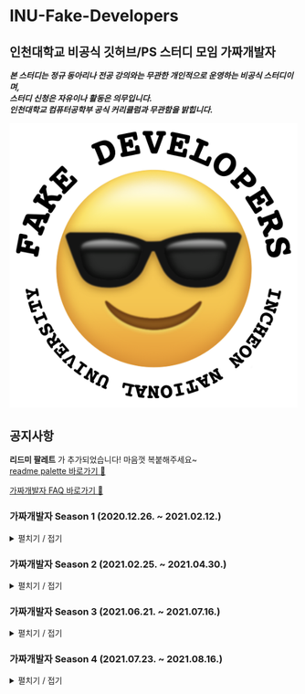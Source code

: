 # INU-Fake-Developers
## 인천대학교 비공식 깃허브/PS 스터디 모임 가짜개발자  

_**본 스터디는 정규 동아리나 전공 강의와는 무관한 개인적으로 운영하는 비공식 스터디이며,  
스터디 신청은 자유이나 활동은 의무입니다.  
인천대학교 컴퓨터공학부 공식 커리큘럼과 무관함을 밝힙니다.**_


![](https://github.com/INU-Fake-Developers/INU-Fake-Developers/blob/main/img/logo/logo_profile.png "가짜개발자 로고")  


## 공지사항
__리드미 팔레트__ 가 추가되었습니다! 마음껏 복붙해주세요~  
[readme palette 바로가기 🎨](https://github.com/INU-Fake-Developers/INU-Fake-Developers/blob/main/readme-palette.md)

[가짜개발자 FAQ 바로가기 🤔](https://github.com/INU-Fake-Developers/INU-Fake-Developers/issues/6)


### 가짜개발자 Season 1 (2020.12.26. ~ 2021.02.12.)  
<details>
<summary>펼치기 / 접기</summary>
<div markdown="1">  
<br/>

<details>
<summary>일정 보기</summary>
<div markdown="1">  
   
|날짜|내용|비고|
|:---:|:---:|:---:|
|2020.11.11.|시즌 1 모집 시작|[시즌 1 홍보글](https://github.com/INU-Fake-Developers/INU-Fake-Developers/blob/main/img/ad-season1/recruit-1.gif)|
|2020.12.26.|0번째 모임|[공지사항](https://github.com/INU-Fake-Developers/INU-Fake-Developers/blob/main/notice/season1/0%EB%B2%88%EC%A7%B8%20%EB%AA%A8%EC%9E%84.md)|
|2021.01.03.|1번째 모임|[공지사항](https://github.com/INU-Fake-Developers/INU-Fake-Developers/blob/main/notice/season1/1%EB%B2%88%EC%A7%B8%20%EB%AA%A8%EC%9E%84.md)|
|2021.01.10.|2번째 모임|[공지사항](https://github.com/INU-Fake-Developers/INU-Fake-Developers/blob/main/notice/season1/2%EB%B2%88%EC%A7%B8%20%EB%AA%A8%EC%9E%84.md)|
|2021.01.17.|3번째 모임|[공지사항](https://github.com/INU-Fake-Developers/INU-Fake-Developers/blob/main/notice/season1/3%EB%B2%88%EC%A7%B8%20%EB%AA%A8%EC%9E%84.md)|
|2021.01.22.|4번째 모임|[공지사항](https://github.com/INU-Fake-Developers/INU-Fake-Developers/blob/main/notice/season1/4%EB%B2%88%EC%A7%B8%20%EB%AA%A8%EC%9E%84.md)|
|2021.01.29.|5번째 모임|[공지사항](https://github.com/INU-Fake-Developers/INU-Fake-Developers/blob/main/notice/season1/5%EB%B2%88%EC%A7%B8%20%EB%AA%A8%EC%9E%84.md)|
|2021.02.05.|6번째 모임|[공지사항](https://github.com/INU-Fake-Developers/INU-Fake-Developers/blob/main/notice/season1/6%EB%B2%88%EC%A7%B8%20%EB%AA%A8%EC%9E%84.md)|
|2021.02.12.|7번째 모임|[공지사항](https://github.com/INU-Fake-Developers/INU-Fake-Developers/blob/main/notice/season1/7%EB%B2%88%EC%A7%B8%20%EB%AA%A8%EC%9E%84.md)|
|2021.02.19.|시즌 1 마무리|[공지사항](https://github.com/INU-Fake-Developers/INU-Fake-Developers/blob/main/notice/season1/1%EA%B8%B0%20%EB%A7%88%EB%AC%B4%EB%A6%AC.md)|
   
   </div>
</details>  

<details>
<summary>멤버 보기</summary>
<div markdown="1">  
  
   - [박가연](https://github.com/gayeonP)
   - [송병준](https://github.com/potados99)
   - [송채원](https://github.com/chawani)
   - [송춘근](https://github.com/similar207)
   - [유지수](https://github.com/ryuspace)
   - [윤세휘](https://github.com/Beatriz-Yun)
   - [이도현](https://github.com/ksmfou98)
   - [이상훈](https://github.com/Leesanghun19)
   - [이소현](https://github.com/hyeon12)
   - [이승규](https://github.com/lee-seunggyu)
   - [이윤주](https://github.com/JOO0331)
   - [전지희](https://github.com/GHeeJeon)
</div>
</details>
  
   </div>
</details>  


### 가짜개발자 Season 2 (2021.02.25. ~ 2021.04.30.)  
<details>
<summary>펼치기 / 접기</summary>
<div markdown="1">  
<br/>

<details>
<summary>일정 보기</summary>
<div markdown="1">  
   
|날짜|내용|비고|
|:---:|:---:|:---:|
|2021.02.10.|시즌 2 모집 시작|[시즌 2 홍보글](https://github.com/INU-Fake-Developers/INU-Fake-Developers/blob/main/img/ad-season2/recruit-2.gif)|
|2021.02.25.|0번째 모임|[공지사항](https://github.com/INU-Fake-Developers/INU-Fake-Developers/blob/main/notice/season2/0%EB%B2%88%EC%A7%B8%20%EB%AA%A8%EC%9E%84.md), [리드미 팔레트](https://github.com/INU-Fake-Developers/INU-Fake-Developers/blob/main/readme-palette.md "바로가기")|
|2021.03.05.|번외 스터디|[파이썬 튜토리얼](https://github.com/INU-Fake-Developers/INU-Fake-Developers/blob/main/notice/season2/%EB%B2%88%EC%99%B8%EC%8A%A4%ED%84%B0%EB%94%94%20%ED%8C%8C%EC%9D%B4%EC%8D%AC.md)|
|2021.03.06.|1번째 모임|[공지사항](https://github.com/INU-Fake-Developers/INU-Fake-Developers/blob/main/notice/season2/1%EB%B2%88%EC%A7%B8%20%EB%AA%A8%EC%9E%84.md)|
|2021.03.11.|2번째 모임|[공지사항](https://github.com/INU-Fake-Developers/INU-Fake-Developers/blob/main/notice/season2/2%EB%B2%88%EC%A7%B8%20%EB%AA%A8%EC%9E%84.md)|
|2021.03.18.|3번째 모임|[공지사항](https://github.com/INU-Fake-Developers/INU-Fake-Developers/blob/main/notice/season2/3%EB%B2%88%EC%A7%B8%20%EB%AA%A8%EC%9E%84.md)|
|2021.03.25.|4번째 모임|[공지사항](https://github.com/INU-Fake-Developers/INU-Fake-Developers/blob/main/notice/season2/4%EB%B2%88%EC%A7%B8%20%EB%AA%A8%EC%9E%84.md)|
|2021.03.26.|번외 스터디|[수박게임 만들기](https://github.com/INU-Fake-Developers/INU-Fake-Developers/blob/main/notice/season2/%EB%B2%88%EC%99%B8%EC%8A%A4%ED%84%B0%EB%94%94%20%EC%88%98%EB%B0%95%EA%B2%8C%EC%9E%84%EB%A7%8C%EB%93%A4%EA%B8%B0.md)|
|2021.04.01.|5번째 모임|[공지사항](https://github.com/INU-Fake-Developers/INU-Fake-Developers/blob/main/notice/season2/5%EB%B2%88%EC%A7%B8%20%EB%AA%A8%EC%9E%84.md), [만우절](https://github.com/INU-Fake-Developers/INU-Fake-Developers/blob/main/img/became_yadon.png "방사능거미에물려 야돈이되어버린회장")|
|2021.04.08|6번째 모임|[공지사항](https://github.com/INU-Fake-Developers/INU-Fake-Developers/blob/main/notice/season2/6%EB%B2%88%EC%A7%B8%20%EB%AA%A8%EC%9E%84.md)|
|2021.04.30|7번째 모임|[공지사항](https://github.com/INU-Fake-Developers/INU-Fake-Developers/blob/main/notice/season2/7%EB%B2%88%EC%A7%B8%20%EB%AA%A8%EC%9E%84.md), [코딩테스트](https://www.acmicpc.net/group/practice/11129)|
|2021.04.30|시즌 2 마무리|[공지사항](https://github.com/INU-Fake-Developers/INU-Fake-Developers/blob/main/notice/season2/%EC%8B%9C%EC%A6%8C2%20%EB%A7%88%EB%AC%B4%EB%A6%AC.md)|

   </div>
</details>  
  
<details>
<summary>멤버 보기</summary>
<div markdown="1">  
  
   - [이정환](https://github.com/leejh021023)
   - [박가연](https://github.com/gayeonP)
   - [송병준](https://github.com/potados99)
   - [송준영](https://github.com/HamBP)
   - [엄유정](https://github.com/umyujeong)
   - [우정우](https://github.com/chawoojungwoo)
   - [이소현](https://github.com/hyeon12)
   - [임재섭](https://github.com/LimJaeSub)
   - [전지희](https://github.com/GHeeJeon)
   - [진유리](https://github.com/yuri295)
   - [최민승](https://github.com/ChoiMinSeung)
   - [최은진](https://github.com/abceunjin)
   - [최진영](https://github.com/cjo70241)
   - [홍정우](https://github.com/martinelli-3535)

</div>
</details>
  
   </div>
</details>  

### 가짜개발자 Season 3 (2021.06.21. ~ 2021.07.16.)  
<details>
<summary>펼치기 / 접기</summary>
<div markdown="1">  
<br/>

<details>
<summary>일정 보기</summary>
<div markdown="1">  
   
|날짜|내용|비고|
|:---:|:---:|:---:|
|2021.06.17.|시즌 3 모집 시작|[시즌 3 홍보글](https://github.com/INU-Fake-Developers/INU-Fake-Developers/tree/main/img/ad-season3)|
|2021.06.21.|0번째 모임|[공지사항](https://github.com/INU-Fake-Developers/INU-Fake-Developers/blob/main/notice/season3/0%EB%B2%88%EC%A7%B8%20%EB%AA%A8%EC%9E%84.md)|
|2021.06.25.|1번째 모임|[공지사항](https://github.com/INU-Fake-Developers/INU-Fake-Developers/blob/main/notice/season3/1%EB%B2%88%EC%A7%B8%20%EB%AA%A8%EC%9E%84.md)|
|2021.06.28.|2번째 모임|[공지사항](https://github.com/INU-Fake-Developers/INU-Fake-Developers/blob/main/notice/season3/2%EB%B2%88%EC%A7%B8%20%EB%AA%A8%EC%9E%84.md)|
|2021.07.02.|3번째 모임|[공지사항](https://github.com/INU-Fake-Developers/INU-Fake-Developers/blob/main/notice/season3/3%EB%B2%88%EC%A7%B8%20%EB%AA%A8%EC%9E%84.md)|
|2021.07.05.|4번째 모임|[공지사항](https://github.com/INU-Fake-Developers/INU-Fake-Developers/blob/main/notice/season3/4%EB%B2%88%EC%A7%B8%20%EB%AA%A8%EC%9E%84.md)|
|2021.07.09.|5번째 모임|[공지사항](https://github.com/INU-Fake-Developers/INU-Fake-Developers/blob/main/notice/season3/5%EB%B2%88%EC%A7%B8%20%EB%AA%A8%EC%9E%84.md)|
|2021.07.12.|6번째 모임|[공지사항](https://github.com/INU-Fake-Developers/INU-Fake-Developers/blob/main/notice/season3/6%EB%B2%88%EC%A7%B8%20%EB%AA%A8%EC%9E%84.md)|
|2021.07.16.|7번째 모임|[공지사항](https://github.com/INU-Fake-Developers/INU-Fake-Developers/blob/main/notice/season3/7%EB%B2%88%EC%A7%B8%20%EB%AA%A8%EC%9E%84.md), [코딩테스트](https://www.acmicpc.net/group/practice/11129)|
|2021.07.16.|시즌 3 마무리|[공지사항](https://github.com/INU-Fake-Developers/INU-Fake-Developers/blob/main/notice/season3/%EC%8B%9C%EC%A6%8C3%20%EB%A7%88%EB%AC%B4%EB%A6%AC.md)|
   
   </div>
</details>  

<details>
<summary>멤버 보기</summary>
<div markdown="1">  
   
   - [강용석](https://github.com/Bluedips)
   - [강하영](https://github.com/Hayoung0708)
   - [김기수](https://github.com/gisu1102)
   - [박가연](https://github.com/gayeonP)
   - [송병준](https://github.com/potados99)
   - [송준영](https://github.com/HamBP)
   - [신소정](https://github.com/SojeongShin)
   - [우정우](https://github.com/chawoojungwoo)
   - [이소현](https://github.com/hyeon12)
   - [임우진](https://github.com/limwoojine)
   - [전지희](https://github.com/GHeeJeon)
   - [진유리](https://github.com/yuri295)
   - [최민승](https://github.com/ChoiMinSeung)

</div>
</details>
  
   </div>
</details>



### 가짜개발자 Season 4 (2021.07.23. ~ 2021.08.16.)  
<details>
<summary>펼치기 / 접기</summary>
<div markdown="1">  
<br/>

<details>
<summary>일정 보기</summary>
<div markdown="1">  
   
|날짜|내용|비고|
|:---:|:---:|:---:|
|2021.07.17.|시즌 4 모집 시작|[시즌 4 홍보글](https://github.com/INU-Fake-Developers/INU-Fake-Developers/issues/16)|
|2021.07.23.|0번째 모임|[공지사항](https://github.com/INU-Fake-Developers/INU-Fake-Developers/blob/main/notice/season4/0%EB%B2%88%EC%A7%B8%20%EB%AA%A8%EC%9E%84.md)|
|2021.07.26.|1번째 모임|[공지사항](https://github.com/INU-Fake-Developers/INU-Fake-Developers/blob/main/notice/season4/1%EB%B2%88%EC%A7%B8%20%EB%AA%A8%EC%9E%84.md)|
|2021.07.30.|2번째 모임|[공지사항](https://github.com/INU-Fake-Developers/INU-Fake-Developers/blob/main/notice/season4/2%EB%B2%88%EC%A7%B8%20%EB%AA%A8%EC%9E%84.md)|
|2021.08.02.|3번째 모임|[공지사항](https://github.com/INU-Fake-Developers/INU-Fake-Developers/blob/main/notice/season4/3%EB%B2%88%EC%A7%B8%20%EB%AA%A8%EC%9E%84.md)|
|2021.08.06.|4번째 모임|[공지사항](https://github.com/INU-Fake-Developers/INU-Fake-Developers/blob/main/notice/season4/4%EB%B2%88%EC%A7%B8%20%EB%AA%A8%EC%9E%84.md)|
|2021.08.09.|5번째 모임|[공지사항](https://github.com/INU-Fake-Developers/INU-Fake-Developers/blob/main/notice/season4/5%EB%B2%88%EC%A7%B8%20%EB%AA%A8%EC%9E%84.md)|
|2021.08.13.|6번째 모임|[공지사항](https://github.com/INU-Fake-Developers/INU-Fake-Developers/blob/main/notice/season4/6%EB%B2%88%EC%A7%B8%20%EB%AA%A8%EC%9E%84.md)|
|2021.08.16.|7번째 모임|[공지사항](https://github.com/INU-Fake-Developers/INU-Fake-Developers/blob/main/notice/season4/7%EB%B2%88%EC%A7%B8%20%EB%AA%A8%EC%9E%84.md)|
|2021.08.16.|시즌 4 마무리|[공지사항](https://github.com/INU-Fake-Developers/INU-Fake-Developers/blob/main/notice/season4/%EC%8B%9C%EC%A6%8C4%20%EB%A7%88%EB%AC%B4%EB%A6%AC.md)|
   
   </div>
</details>  

<details>
<summary>멤버 보기</summary>
<div markdown="1">  
  
   - [강용석](https://github.com/Bluedips) [🍉](https://mococo-watermelongame.netlify.app)
   - [김강석](https://github.com/gangsigi)
   - [김기수](https://github.com/gisu1102) [🍉](https://inu-fake-developers.github.io/gisu1102-WatermelonGame/)
   - [김아영](https://github.com/ayoungt) [🍉](https://travelsomewhere-watermelon-game.netlify.app/)
   - [박광재](https://github.com/wrath-sinsa) [🍉](https://watermelon-sinsa.netlify.app/)
   - [박재현](https://github.com/jae2525)
   - [박지성](https://github.com/JiseongPark1223)
   - [신소정](https://github.com/SojeongShin) [🍉](https://focused-mayer-208843.netlify.app/)
   - [양다헤](https://github.com/daheyang) [🍉](https://mayonnaise-janakkaena.netlify.app/) 
   - [유도현](https://github.com/doehy)
   - [유희태](https://github.com/1017yu) [🍉](https://kled-watermelon-game.netlify.app/) 
   - [이승규](https://github.com/lee-seunggyu)
   - [이승현](https://github.com/codefug) [🍉](https://happygame.netlify.app/)
   - [장희직](https://github.com/jhg3410) [🍉](https://watermelon-game-jik.netlify.app)
   - [전지희](https://github.com/GHeeJeon) [🍉](https://meang-e-game.netlify.app/)
</div>
</details>
  
   </div>
</details>  





